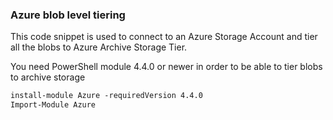 ### Azure blob level tiering
This code snippet is used to connect to an Azure Storage Account and tier all the blobs to Azure Archive Storage Tier.

You need PowerShell module 4.4.0 or newer in order to be able to tier blobs to archive storage

```markdown
install-module Azure -requiredVersion 4.4.0
Import-Module Azure
```
    